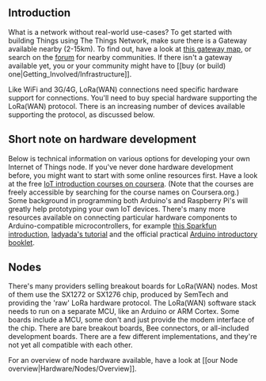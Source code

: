 ## Introduction
What is a network without real-world use-cases? To get started with building Things using The Things Network, make sure there is a Gateway available nearby (2-15km). To find out, have a look at [this gateway map](http://thethingsnetwork.org/map), or search on the
[forum](http://forum.thethingsnetwork.org/) for nearby communities. If there isn't a gateway available yet, you or your community might have to [[buy (or build) one|Getting_Involved/Infrastructure]].

Like WiFi and 3G/4G, LoRa(WAN) connections need specific hardware support for connections. You'll need to buy special hardware supporting the LoRa(WAN) protocol. There is an increasing number of devices available supporting the protocol, as discussed below.


## Short note on hardware development
Below is technical information on various options for developing your own
Internet of Things node. If you've never done hardware development before,
you might want to start with some online resources first.
Have a look at the free [IoT introduction courses on coursera](https://www.coursera.org/specializations/iot).
(Note that the courses are freely accessible by searching for the course names
on Coursera.org.) Some background in programming both Arduino's and Raspberry
Pi's will greatly help prototyping your own IoT devices. There's many more
resources available on connecting particular hardware components to Arduino-compatible
microcontrollers, for example [this Sparkfun introduction](https://learn.sparkfun.com/tutorials/what-is-an-arduino),
[ladyada's tutorial](http://www.ladyada.net/learn/arduino/) and the
official practical [Arduino introductory booklet](https://store.arduino.cc/product/B000001).


## Nodes
There's many providers selling breakout boards for
LoRa(WAN) nodes. Most of them use the SX1272 or SX1276 chip,
produced by SemTech and providing the 'raw' LoRa hardware
protocol. The LoRa(WAN) software stack needs to run on a separate MCU, like an Arduino or ARM Cortex.
Some boards include a MCU, some don't and just provide the modem interface of the chip. 
There are bare breakout boards, Bee connectors, or all-included development boards. There are a few different implementations, and they're not yet all compatible with each other.

For an overview of node hardware available, have a look at [[our Node overview|Hardware/Nodes/Overview]].